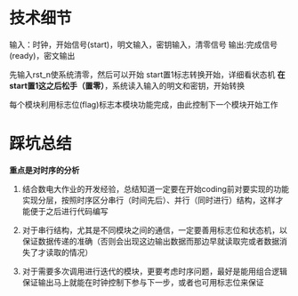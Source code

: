 # 技术细节
输入：时钟，开始信号(start)，明文输入，密钥输入，清零信号
输出:完成信号(ready)，密文输出

先输入rst_n使系统清零，然后可以开始
start置1标志转换开始，详细看状态机
**在start置1这之后松手（置零）**，系统读入输入的明文和密钥，开始转换

每个模块利用标志位(flag)标志本模块功能完成，由此控制下一个模块开始工作




# 踩坑总结
**重点是对时序的分析**
1. 结合数电大作业的开发经验，总结知道一定要在开始coding前对要实现的功能实现分层，按照时序区分串行（时间先后）、并行（同时进行）结构，这样才能便于之后进行代码编写

2. 对于串行结构，尤其是不同模块之间的通信，一定要善用标志位和状态机，以保证数据传递的准确（否则会出现这边输出数据而那边早就读取完或者数据消失了才读取的情况）

3. 对于需要多次调用进行迭代的模块，更要考虑时序问题，最好是能用组合逻辑保证输出马上就能在时钟控制下参与下一步，或者也可用标志位来保证
